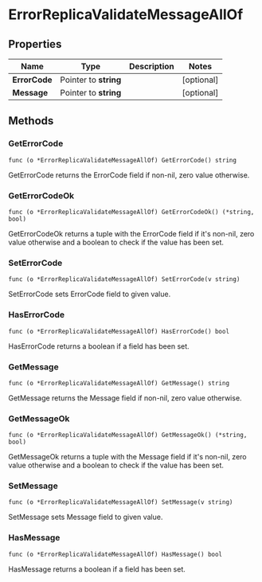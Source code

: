 # ErrorReplicaValidateMessageAllOf



## Properties

|Name | Type | Description | Notes|
|------------ | ------------- | ------------- | -------------|
|**ErrorCode** | Pointer to **string** |  | [optional] |
|**Message** | Pointer to **string** |  | [optional] |

## Methods


### GetErrorCode

`func (o *ErrorReplicaValidateMessageAllOf) GetErrorCode() string`

GetErrorCode returns the ErrorCode field if non-nil, zero value otherwise.

### GetErrorCodeOk

`func (o *ErrorReplicaValidateMessageAllOf) GetErrorCodeOk() (*string, bool)`

GetErrorCodeOk returns a tuple with the ErrorCode field if it's non-nil, zero value otherwise
and a boolean to check if the value has been set.

### SetErrorCode

`func (o *ErrorReplicaValidateMessageAllOf) SetErrorCode(v string)`

SetErrorCode sets ErrorCode field to given value.

### HasErrorCode

`func (o *ErrorReplicaValidateMessageAllOf) HasErrorCode() bool`

HasErrorCode returns a boolean if a field has been set.

### GetMessage

`func (o *ErrorReplicaValidateMessageAllOf) GetMessage() string`

GetMessage returns the Message field if non-nil, zero value otherwise.

### GetMessageOk

`func (o *ErrorReplicaValidateMessageAllOf) GetMessageOk() (*string, bool)`

GetMessageOk returns a tuple with the Message field if it's non-nil, zero value otherwise
and a boolean to check if the value has been set.

### SetMessage

`func (o *ErrorReplicaValidateMessageAllOf) SetMessage(v string)`

SetMessage sets Message field to given value.

### HasMessage

`func (o *ErrorReplicaValidateMessageAllOf) HasMessage() bool`

HasMessage returns a boolean if a field has been set.




